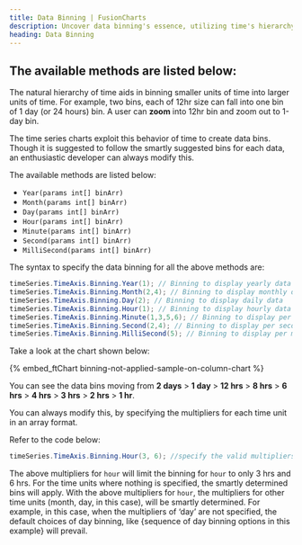 ```yaml
---
title: Data Binning | FusionCharts
description: Uncover data binning's essence, utilizing time's hierarchy to group units. Explore its application in time series charts & customize bins. Read for insights.
heading: Data Binning
---
```


## The available methods are listed below:

The natural hierarchy of time aids in binning smaller units of time into larger units of time. For example, two bins, each of 12hr size can fall into one bin of 1 day (or 24 hours) bin. A user can **zoom** into 12hr bin and zoom out to 1-day bin.

The time series charts exploit this behavior of time to create data bins. Though it is suggested to follow the smartly suggested bins for each data, an enthusiastic developer can always modify this.

The available methods are listed below:

- `Year(params int[] binArr)`
- `Month(params int[] binArr)`
- `Day(params int[] binArr)`
- `Hour(params int[] binArr)`
- `Minute(params int[] binArr)`
- `Second(params int[] binArr)`
- `MilliSecond(params int[] binArr)`

The syntax to specify the data binning for all the above methods are:

```csharp
timeSeries.TimeAxis.Binning.Year(1); // Binning to display yearly data
timeSeries.TimeAxis.Binning.Month(2,4); // Binning to display monthly data
timeSeries.TimeAxis.Binning.Day(2); // Binning to display daily data
timeSeries.TimeAxis.Binning.Hour(1); // Binning to display hourly data
timeSeries.TimeAxis.Binning.Minute(1,3,5,6); // Binning to display per minute data
timeSeries.TimeAxis.Binning.Second(2,4); // Binning to display per second data
timeSeries.TimeAxis.Binning.MilliSecond(5); // Binning to display per millisecond data
```

Take a look at the chart shown below:

{% embed_ftChart binning-not-applied-sample-on-column-chart %}

You can see the data bins moving from **2 days** > **1 day** > **12 hrs** > **8 hrs** > **6 hrs** > **4 hrs** > **3 hrs** > **2 hrs** > **1 hr**.

You can always modify this, by specifying the multipliers for each time unit in an array format.

Refer to the code below:

```csharp
timeSeries.TimeAxis.Binning.Hour(3, 6); //specify the valid multipliers
```

The above multipliers for `hour` will limit the binning for `hour` to only 3 hrs and 6 hrs. For the time units where nothing is specified, the smartly determined bins will apply. With the above multipliers for `hour`, the multipliers for other time units (month, day, in this case), will be smartly determined. For example, in this case, when the multipliers of ‘day’ are not specified, the default choices of day binning, like {sequence of day binning options in this example} will prevail.
